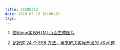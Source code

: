 ```yaml
---
title: 20200313
date: 2020-03-13 10:09:32
tags:
---
```


1. [使用vue实现HTML页面生成图片](https://juejin.im/post/5e69b843e51d4526d87c85ef)

2. [记好这 24 个 ES6 方法，用来解决实际开发的 JS 问题](https://juejin.im/post/5e5ef2f9f265da57685dc9c1)
